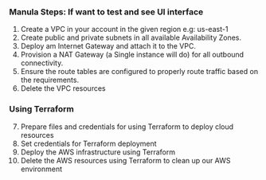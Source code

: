 ### Manula Steps: If want to test and see UI interface
1. Create a VPC in your account in the given region e.g: us-east-1
2. Create public and private subnets in all available Availability Zones.
3. Deploy am Internet Gateway and attach it to the VPC.
4. Provision a NAT Gateway (a Single instance will do) for all outbound connectivity.
5. Ensure the route tables are configured to properly route traffic based on the requirements.
6. Delete the VPC resources

### Using Terraform
7. Prepare files and credentials for using Terraform to deploy cloud resources
8. Set credentials for Terraform deployment
9. Deploy the AWS infrastructure using Terraform
10. Delete the AWS resources using Terraform to clean up our AWS environment